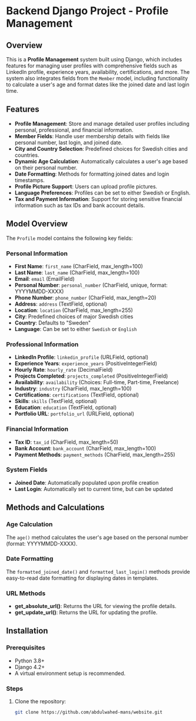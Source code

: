 # Backend Django Project - Profile Management

## Overview

This is a **Profile Management** system built using Django, which includes features for managing user profiles with comprehensive fields such as LinkedIn profile, experience years, availability, certifications, and more. The system also integrates fields from the `Member` model, including functionality to calculate a user's age and format dates like the joined date and last login time.

## Features

- **Profile Management**: Store and manage detailed user profiles including personal, professional, and financial information.
- **Member Fields**: Handle user membership details with fields like personal number, last login, and joined date.
- **City and Country Selection**: Predefined choices for Swedish cities and countries.
- **Dynamic Age Calculation**: Automatically calculates a user's age based on their personal number.
- **Date Formatting**: Methods for formatting joined dates and login timestamps.
- **Profile Picture Support**: Users can upload profile pictures.
- **Language Preferences**: Profiles can be set to either Swedish or English.
- **Tax and Payment Information**: Support for storing sensitive financial information such as tax IDs and bank account details.
  
## Model Overview

The `Profile` model contains the following key fields:

### Personal Information
- **First Name**: `first_name` (CharField, max_length=100)
- **Last Name**: `last_name` (CharField, max_length=100)
- **Email**: `email` (EmailField)
- **Personal Number**: `personal_number` (CharField, unique, format: YYYYMMDD-XXXX)
- **Phone Number**: `phone_number` (CharField, max_length=20)
- **Address**: `address` (TextField, optional)
- **Location**: `location` (CharField, max_length=255)
- **City**: Predefined choices of major Swedish cities
- **Country**: Defaults to "Sweden"
- **Language**: Can be set to either `Swedish` or `English`
  
### Professional Information
- **LinkedIn Profile**: `linkedin_profile` (URLField, optional)
- **Experience Years**: `experience_years` (PositiveIntegerField)
- **Hourly Rate**: `hourly_rate` (DecimalField)
- **Projects Completed**: `projects_completed` (PositiveIntegerField)
- **Availability**: `availability` (Choices: Full-time, Part-time, Freelance)
- **Industry**: `industry` (CharField, max_length=100)
- **Certifications**: `certifications` (TextField, optional)
- **Skills**: `skills` (TextField, optional)
- **Education**: `education` (TextField, optional)
- **Portfolio URL**: `portfolio_url` (URLField, optional)
  
### Financial Information
- **Tax ID**: `tax_id` (CharField, max_length=50)
- **Bank Account**: `bank_account` (CharField, max_length=100)
- **Payment Methods**: `payment_methods` (CharField, max_length=255)

### System Fields
- **Joined Date**: Automatically populated upon profile creation
- **Last Login**: Automatically set to current time, but can be updated

## Methods and Calculations

### Age Calculation
The `age()` method calculates the user's age based on the personal number (format: YYYYMMDD-XXXX).

### Date Formatting
The `formatted_joined_date()` and `formatted_last_login()` methods provide easy-to-read date formatting for displaying dates in templates.

### URL Methods
- **get_absolute_url()**: Returns the URL for viewing the profile details.
- **get_update_url()**: Returns the URL for updating the profile.

## Installation

### Prerequisites
- Python 3.8+
- Django 4.2+
- A virtual environment setup is recommended.

### Steps

1. Clone the repository:

   ```bash
   git clone https://github.com/abdulwahed-mans/website.git
